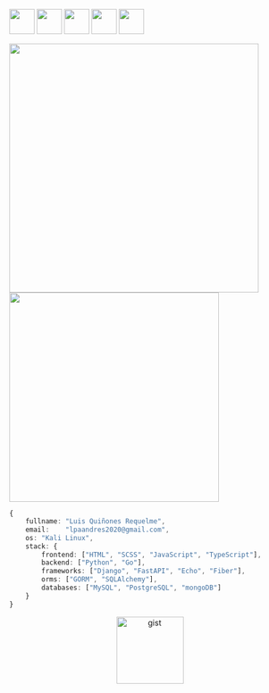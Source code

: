 <a href="https://www.youtube.com/channel/skuldd" target="_blank"><img src="https://i.ibb.co/HFLvw99/youtube-background-gray-rounded.png" width=45></a>
<a href="https://twitter.com/sixmonths2020" target="_blank"><img src="https://i.ibb.co/MPSLnVd/twitter-background-gray-rounded.png" width=45></a>
<a href="https://luis-quinones.web.app" target="_blank"><img src="https://i.ibb.co/Kj5LvTM/website-background-gray-rounded.png" width=45></a>
<a href="https://www.instagram.com/luisnquin/" target="_blank"><img src="https://i.ibb.co/vXqkQLc/instagram-background-gray-rounded.png" width=45></a>
<a href="https://www.linkedin.com/in/luis-quinones-requelme/" target="_blank"><img src="https://i.ibb.co/6FYs12R/linkedin-background-gray-rounded.png" width=45></a>
<br>
<p float="left">
  <a  href="https://github.com/luisnquin"><img width="446" src="https://github-readme-stats.vercel.app/api?username=luisnquin&show_icons=true&theme=tokyonight">
  <a href="https://github.com/luisnquin"><img width="375" src="https://github-readme-stats.vercel.app/api/top-langs/?username=luisnquin&hide=html,scss,css,shell&langs_count=10&layout=compact&theme=tokyonight">
</p>
                                                                                                                                      
```typescript
{
	fullname: "Luis Quiñones Requelme",
	email:    "lpaandres2020@gmail.com",
	os: "Kali Linux",
	stack: {
		frontend: ["HTML", "SCSS", "JavaScript", "TypeScript"],
		backend: ["Python", "Go"],
		frameworks: ["Django", "FastAPI", "Echo", "Fiber"],
		orms: ["GORM", "SQLAlchemy"],
		databases: ["MySQL", "PostgreSQL", "mongoDB"]  
	}
}
```
<p align="center">
	<a href="https://gist.github.com/luisnquin" target='_blank'><img src='https://i.postimg.cc/4dwRrRgK/gist.png' alt='gist' width=120/></a>
</p>
